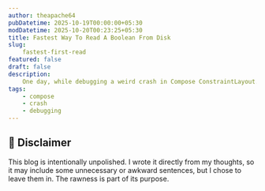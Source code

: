```yaml
---
author: theapache64
pubDatetime: 2025-10-19T00:00:00+05:30
modDatetime: 2025-10-20T00:23:25+05:30
title: Fastest Way To Read A Boolean From Disk
slug: 
    fastest-first-read
featured: false
draft: false
description: 
    One day, while debugging a weird crash in Compose ConstraintLayout...
tags:
    - compose
    - crash
    - debugging
---
```


## 📄 Disclaimer

This blog is intentionally unpolished. I wrote it directly from my thoughts, so it may include some unnecessary or awkward sentences, but I chose to leave them in. The rawness is part of its purpose. 
